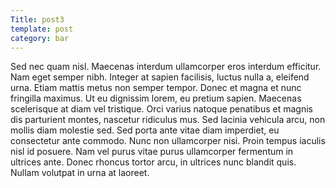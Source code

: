 ```yaml
---
Title: post3
template: post
category: bar
---
```

Sed nec quam nisl. Maecenas interdum ullamcorper eros interdum efficitur. Nam eget semper nibh. Integer at sapien facilisis, luctus nulla a, eleifend urna. Etiam mattis metus non semper tempor. Donec et magna et nunc fringilla maximus. Ut eu dignissim lorem, eu pretium sapien. Maecenas scelerisque at diam vel tristique. Orci varius natoque penatibus et magnis dis parturient montes, nascetur ridiculus mus. Sed lacinia vehicula arcu, non mollis diam molestie sed. Sed porta ante vitae diam imperdiet, eu consectetur ante commodo. Nunc non ullamcorper nisi. Proin tempus iaculis nisl id posuere. Nam vel purus vitae purus ullamcorper fermentum in ultrices ante. Donec rhoncus tortor arcu, in ultrices nunc blandit quis. Nullam volutpat in urna at laoreet. 
